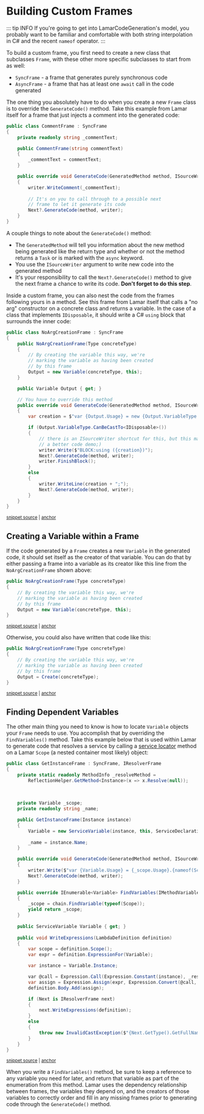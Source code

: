 # Building Custom Frames

::: tip INFO
If you're going to get into LamarCodeGeneration's model, you probably want to be familiar and comfortable with both string interpolation
in C# and the recent `nameof` operator.
:::

To build a custom frame, you first need to create a new class that subclasses `Frame`, with these other more specific subclasses to start from as well:

* `SyncFrame` - a frame that generates purely synchronous code
* `AsyncFrame` - a frame that has at least one `await` call in the code generated

The one thing you absolutely have to do when you create a new `Frame` class is to override the `GenerateCode()` method. Take this example
from Lamar itself for a frame that just injects a comment into the generated code:

```cs
public class CommentFrame : SyncFrame
{
    private readonly string _commentText;

    public CommentFrame(string commentText)
    {
        _commentText = commentText;
    }

    public override void GenerateCode(GeneratedMethod method, ISourceWriter writer)
    {
        writer.WriteComment(_commentText);
        
        // It's on you to call through to a possible next
        // frame to let it generate its code
        Next?.GenerateCode(method, writer);
    }
}
```

A couple things to note about the `GenerateCode()` method:

* The `GeneratedMethod` will tell you information about the new method being generated like the return type and whether or not the method returns a `Task` or is marked with the `async` keyword.
* You use the `ISourceWriter` argument to write new code into the generated method
* It's your responsibility to call the `Next?.GenerateCode()` method to give the next frame a chance to write its code. **Don't forget to do this step**.

Inside a custom frame, you can also nest the code from the frames following yours in a method. See this frame from Lamar itself that
calls a "no arg" constructor on a concrete class and returns a variable. In the case of a class that implements `IDisposable`, it should write
a C# `using` block that surrounds the inner code:

<!-- snippet: sample_NoArgCreationFrame -->
<a id='snippet-sample_noargcreationframe'></a>
```cs
public class NoArgCreationFrame : SyncFrame
{
    public NoArgCreationFrame(Type concreteType) 
    {
        // By creating the variable this way, we're
        // marking the variable as having been created
        // by this frame
        Output = new Variable(concreteType, this);
    }

    public Variable Output { get; }

    // You have to override this method
    public override void GenerateCode(GeneratedMethod method, ISourceWriter writer)
    {
        var creation = $"var {Output.Usage} = new {Output.VariableType.FullNameInCode()}()";

        if (Output.VariableType.CanBeCastTo<IDisposable>())
        {
            // there is an ISourceWriter shortcut for this, but this makes
            // a better code demo;)
            writer.Write($"BLOCK:using ({creation})");
            Next?.GenerateCode(method, writer);
            writer.FinishBlock();
        }
        else
        {
            writer.WriteLine(creation + ";");
            Next?.GenerateCode(method, writer);
        }
    }
}
```
<sup><a href='https://github.com/JasperFx/lamar/blob/master/src/Lamar.Testing/Examples/NoArgConstructor.cs#L9-L42' title='Snippet source file'>snippet source</a> | <a href='#snippet-sample_noargcreationframe' title='Start of snippet'>anchor</a></sup>
<!-- endSnippet -->

## Creating a Variable within a Frame

If the code generated by a `Frame` creates a new `Variable` in the generated code, it should set itself as the creator of that variable. You can do that by
either passing a frame into a variable as its creator like this line from the `NoArgCreationFrame` shown above:

<!-- snippet: sample_NoArgCreationFrameCtor -->
<a id='snippet-sample_noargcreationframector'></a>
```cs
public NoArgCreationFrame(Type concreteType) 
{
    // By creating the variable this way, we're
    // marking the variable as having been created
    // by this frame
    Output = new Variable(concreteType, this);
}
```
<sup><a href='https://github.com/JasperFx/lamar/blob/master/src/Lamar.Testing/Examples/NoArgConstructor.cs#L47-L55' title='Snippet source file'>snippet source</a> | <a href='#snippet-sample_noargcreationframector' title='Start of snippet'>anchor</a></sup>
<!-- endSnippet -->

Otherwise, you could also have written that code like this:

<!-- snippet: sample_NoArgCreationFrameCtor2 -->
<a id='snippet-sample_noargcreationframector2'></a>
```cs
public NoArgCreationFrame(Type concreteType) 
{
    // By creating the variable this way, we're
    // marking the variable as having been created
    // by this frame
    Output = Create(concreteType);
}
```
<sup><a href='https://github.com/JasperFx/lamar/blob/master/src/Lamar.Testing/Examples/NoArgConstructor.cs#L58-L66' title='Snippet source file'>snippet source</a> | <a href='#snippet-sample_noargcreationframector2' title='Start of snippet'>anchor</a></sup>
<!-- endSnippet -->

## Finding Dependent Variables

The other main thing you need to know is how to locate `Variable` objects your `Frame` needs to use. You accomplish that by
overriding the `FindVariables()` method. Take this example below that is used within Lamar to generate code that resolves a service
by calling a [service locator](https://en.wikipedia.org/wiki/Service_locator_pattern) method on a Lamar `Scope` (a nested container most likely) object:

<!-- snippet: sample_GetInstanceFrame -->
<a id='snippet-sample_getinstanceframe'></a>
```cs
public class GetInstanceFrame : SyncFrame, IResolverFrame
{
    private static readonly MethodInfo _resolveMethod =
        ReflectionHelper.GetMethod<Instance>(x => x.Resolve(null));
    
    
    
    private Variable _scope;
    private readonly string _name;

    public GetInstanceFrame(Instance instance)
    {
        Variable = new ServiceVariable(instance, this, ServiceDeclaration.ServiceType);
        
        _name = instance.Name;
    }

    public override void GenerateCode(GeneratedMethod method, ISourceWriter writer)
    {
        writer.Write($"var {Variable.Usage} = {_scope.Usage}.{nameof(Scope.GetInstance)}<{Variable.VariableType.FullNameInCode()}>(\"{_name}\");");
        Next?.GenerateCode(method, writer);
    }

    public override IEnumerable<Variable> FindVariables(IMethodVariables chain)
    {
        _scope = chain.FindVariable(typeof(Scope));
        yield return _scope;
    }
    
    public ServiceVariable Variable { get; }
    
    public void WriteExpressions(LambdaDefinition definition)
    {
        var scope = definition.Scope();
        var expr = definition.ExpressionFor(Variable);

        var instance = Variable.Instance;

        var @call = Expression.Call(Expression.Constant(instance), _resolveMethod, scope);
        var assign = Expression.Assign(expr, Expression.Convert(@call, Variable.VariableType));
        definition.Body.Add(assign);

        if (Next is IResolverFrame next)
        {
            next.WriteExpressions(definition);
        }
        else
        {
            throw new InvalidCastException($"{Next.GetType().GetFullName()} does not implement {nameof(IResolverFrame)}");
        }
    }
}
```
<sup><a href='https://github.com/JasperFx/lamar/blob/master/src/Lamar/IoC/Frames/GetInstanceFrame.cs#L15-L68' title='Snippet source file'>snippet source</a> | <a href='#snippet-sample_getinstanceframe' title='Start of snippet'>anchor</a></sup>
<!-- endSnippet -->

When you write a `FindVariables()` method, be sure to keep a reference to any variable you need for later, and return that variable as part of the enumeration from this method. Lamar uses the dependency relationship between frames, the variables they depend on, and the creators of those variables to
correctly order and fill in any missing frames prior to generating code through the `GenerateCode()` method.
